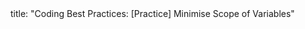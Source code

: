 <frontmatter>
title: "Coding Best Practices: [Practice] Minimise Scope of Variables"
</frontmatter>

<include src="unit-inPage-asFlat.md" boilerplate />